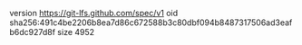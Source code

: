 version https://git-lfs.github.com/spec/v1
oid sha256:491c4be2206b8ea7d86c672588b3c80dbf094b8487317506ad3eafb6dc927d8f
size 4952
